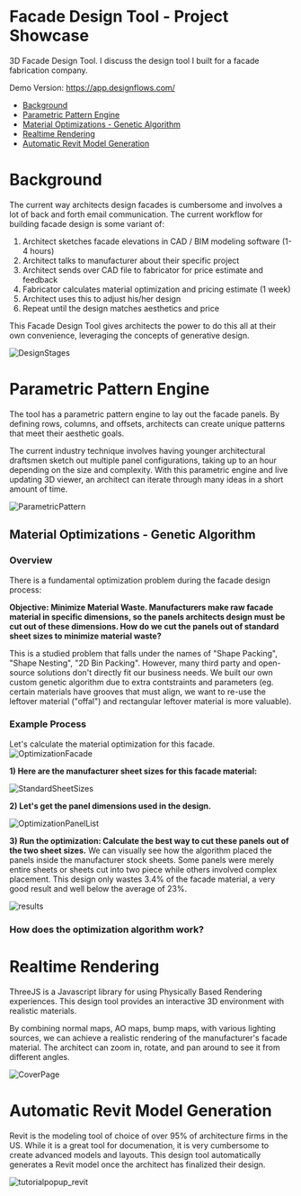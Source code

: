 # Facade Design Tool - Project Showcase
3D Facade Design Tool. I discuss the design tool I built for a facade fabrication company.

Demo Version: https://app.designflows.com/

- [Background](#background)
- [Parametric Pattern Engine](#parametric-pattern-engine)
- [Material Optimizations - Genetic Algorithm](#material-optimizations---genetic-algorithm)
- [Realtime Rendering](#realtime-rendering)
- [Automatic Revit Model Generation](#automatic-revit-model-generation)

# Background
The current way architects design facades is cumbersome and involves a lot of back and forth email communication. The current workflow for building facade design is some variant of:

1) Architect sketches facade elevations in CAD / BIM modeling software (1-4 hours)
2) Architect talks to manufacturer about their specific project
3) Architect sends over CAD file to fabricator for price estimate and feedback
5) Fabricator calculates material optimization and pricing estimate (1 week)
6) Architect uses this to adjust his/her design
7) Repeat until the design matches aesthetics and price

This Facade Design Tool gives architects the power to do this all at their own convenience, leveraging the concepts of generative design.

![DesignStages](https://user-images.githubusercontent.com/90107864/214193219-47f6c33b-b6b4-4073-9aaa-57bbb8777a7c.png)


# Parametric Pattern Engine

The tool has a parametric pattern engine to lay out the facade panels. By defining rows, columns, and offsets, architects can create unique patterns that meet their aesthetic goals. 

The current industry technique involves having younger architectural draftsmen sketch out multiple panel configurations, taking up to an hour depending on the size and complexity. With this parametric engine and live updating 3D viewer, an architect can iterate through many ideas in a short amount of time. 

![ParametricPattern](https://user-images.githubusercontent.com/90107864/214188258-fb6c1578-a9f7-4fce-a648-7c671d7a5549.jpg)


## Material Optimizations - Genetic Algorithm
### Overview
There is a fundamental optimization problem during the facade design process: 

**Objective: Minimize Material Waste. Manufacturers make raw facade material in specific dimensions, so the panels architects design must be cut out of these dimensions. How do we cut the panels out of standard sheet sizes to minimize material waste?**

This is a studied problem that falls under the names of "Shape Packing", "Shape Nesting", "2D Bin Packing". However, many third party and open-source solutions don't directly fit our business needs. We built our own custom genetic algorithm due to extra contstraints and parameters (eg. certain materials have grooves that must align, we want to re-use the leftover material ("offal") and rectangular leftover material is more valuable).

### Example Process
Let's calculate the material optimization for this facade.
![OptimizationFacade](https://user-images.githubusercontent.com/90107864/214717265-6be399ce-7d3c-4ffe-9c90-36ddb282ab19.jpg)

**1) Here are the manufacturer sheet sizes for this facade material:**

![StandardSheetSizes](https://user-images.githubusercontent.com/90107864/214717671-ae49b2cb-891e-49c6-b533-11b809fb3b34.jpg)

**2) Let's get the panel dimensions used in the design.**

![OptimizationPanelList](https://user-images.githubusercontent.com/90107864/214717747-5bb708d6-532c-47be-8dd8-71cb343e67e0.jpg)

**3) Run the optimization: Calculate the best way to cut these panels out of the two sheet sizes.**
We can visually see how the algorithm placed the panels inside the manufacturer stock sheets. Some panels were merely entire sheets or sheets cut into two piece while others involved complex placement. This design only wastes 3.4% of the facade material, a very good result and well below the average of 23%.

![results](https://user-images.githubusercontent.com/90107864/214718511-c29377e0-8387-475f-8b02-ac5e75862932.jpg)

### How does the optimization algorithm work?

# Realtime Rendering

ThreeJS is a Javascript library for using Physically Based Rendering experiences. This design tool provides an interactive 3D environment with realistic materials.

By combining normal maps, AO maps, bump maps, with various lighting sources, we can achieve a realistic rendering of the manufacturer's facade material. The architect can zoom in, rotate, and pan around to see it from different angles.

![CoverPage](https://user-images.githubusercontent.com/90107864/214192717-2a647e37-1302-49d4-b9be-7f2e49eed6b8.jpg)

# Automatic Revit Model Generation

Revit is the modeling tool of choice of over 95% of architecture firms in the US. While it is a great tool for documenation, it is very cumbersome to create advanced models and layouts. This design tool automatically generates a Revit model once the architect has finalized their design.

![tutorialpopup_revit](https://user-images.githubusercontent.com/90107864/214193360-742a6300-95a8-4426-be42-063f08714c52.png)


